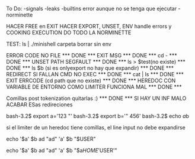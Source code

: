 To Do:
	-signals
	-leaks
	-builtins error aunque no se tenga que ejecutar
	-norminette

HACER FREE en EXIT
HACER EXPORT, UNSET, ENV handle errors y COOKING EXECUTION
DO TODO LA NORMINETTE

TEST:
	ls | ./minishell
	carpeta borrar
	sin env

ERROR CODE NO FILE		*** DONE ***
EXIT MSG     *** DONE ***
cd -     *** DONE ***
UNSET PATH SEGFAULT     *** DONE ***
ls > $test(no existe) *** DONE ***
ls $b (si es onlyexport no hay que expandir)     *** DONE ***
REDIRECT SI FALLAN CMD NO EXEC     *** DONE ***
cat | ls		*** DONE ***
EXIT ERRCODE (cd path que no existe)     *** DONE ***
HEREDOC CON VARIABLE DE ENTORNO COMO LIMITER FUNCIONA MAL		*** DONE ***

Comillas post tokenization quitarlas :)		*** DONE ***
SI HAY UN INF MALO ACABAR ESas redireciones

bash-3.2$ export a='123 "'
bash-3.2$ export b='" 456'
bash-3.2$ echo $a$b

si el limiter de un heredoc tiene comillas, el line input no debe expandirse

echo '$a' $b ad "ad" 'a' $b "$USER"

echo '$a' $b ad "ad" 'a' $b "$a$HOME'$USER'"